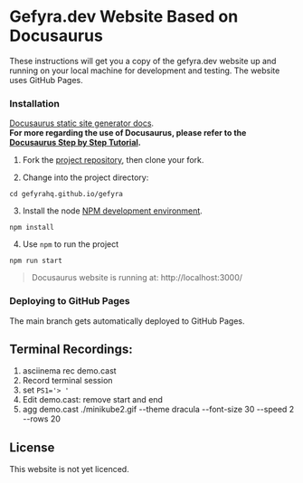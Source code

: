 # Gefyra.dev Website Based on Docusaurus

These instructions will get you a copy of the gefyra.dev website up and running on your local machine for development and testing.
The website uses GitHub Pages.

### Installation

[Docusaurus static site generator docs](https://docusaurus.io/).  
**For more regarding the use of Docusaurus, please refer to the [Docusaurus Step by Step Tutorial](https://docusaurus.io/docs/category/getting-started).**

1. Fork the [project repository](https://github.com/gefyrahq/gefyrahq.github.io), then clone your fork.

2. Change into the project directory:
  
`cd gefyrahq.github.io/gefyra`

3. Install the node [NPM development environment](https://docusaurus.io/docs/installation).
  
`npm install`

4. Use `npm` to run the project

`npm run start`

> Docusaurus website is running at: http://localhost:3000/

### Deploying to GitHub Pages

The main branch gets automatically deployed to GitHub Pages.

## Terminal Recordings:

1. asciinema rec demo.cast
2. Record terminal session
3. set `PS1='> '`
4. Edit demo.cast: remove start and end
5. agg demo.cast ./minikube2.gif --theme dracula --font-size 30 --speed 2 --rows 20



## License

This website is not yet licenced.
